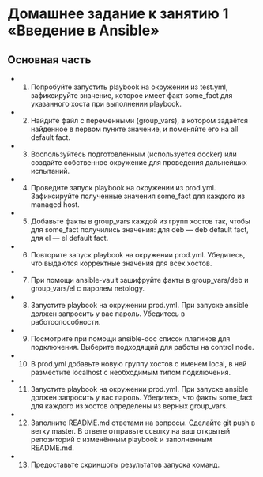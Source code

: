 # Домашнее задание к занятию 1 «Введение в Ansible»

## Основная часть

* 1. Попробуйте запустить playbook на окружении из test.yml,
 зафиксируйте значение, которое имеет факт some_fact для указанного хоста при выполнении playbook.



* 2. Найдите файл с переменными (group_vars), в котором задаётся найденное в первом пункте значение, и поменяйте его на all default fact.



* 3. Воспользуйтесь подготовленным (используется docker) или создайте собственное окружение для проведения дальнейших испытаний.



* 4. Проведите запуск playbook на окружении из prod.yml. Зафиксируйте полученные значения some_fact для каждого из managed host.


 
* 5. Добавьте факты в group_vars каждой из групп хостов так, чтобы для some_fact получились значения: для deb — deb default fact, для el — el default fact.


* 6. Повторите запуск playbook на окружении prod.yml. Убедитесь, что выдаются корректные значения для всех хостов.



* 7. При помощи ansible-vault зашифруйте факты в group_vars/deb и group_vars/el с паролем netology.



* 8. Запустите playbook на окружении prod.yml. При запуске ansible должен запросить у вас пароль. Убедитесь в работоспособности.



* 9. Посмотрите при помощи ansible-doc список плагинов для подключения. Выберите подходящий для работы на control node.



* 10. В prod.yml добавьте новую группу хостов с именем local, в ней разместите localhost с необходимым типом подключения.
 

* 11. Запустите playbook на окружении prod.yml. При запуске ansible должен запросить у вас пароль. 
Убедитесь, что факты some_fact для каждого из хостов определены из верных group_vars.


 
* 12. Заполните README.md ответами на вопросы. Сделайте git push в ветку master. В ответе отправьте ссылку на ваш открытый репозиторий с изменённым playbook и заполненным README.md.



* 13. Предоставьте скриншоты результатов запуска команд.